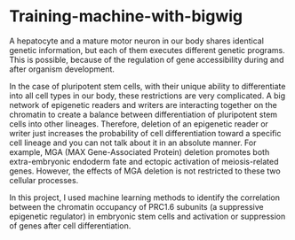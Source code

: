 # Training-machine-with-bigwig

A hepatocyte and a mature motor neuron in our body shares identical genetic information, but each of them executes different genetic programs.  This is possible, because of  the regulation of gene accessibility during and after organism development.

In the case of pluripotent stem cells, with their unique ability to differentiate into all cell types in our body, these restrictions are very complicated. A big network of epigenetic readers and writers are interacting together on the chromatin to create a balance between differentiation of pluripotent stem cells into other lineages. Therefore, deletion of an epigenetic reader or writer just increases the probability of  cell differentiation toward a specific cell lineage and you can not talk about it in an absolute manner. For example, MGA (MAX Gene-Associated Protein) deletion promotes both extra-embryonic endoderm fate and  ectopic activation of meiosis-related genes. However, the effects of MGA deletion is not restricted to these two cellular processes.

In this project, I used machine learning methods to identify the correlation between the chromatin occupancy of PRC1.6 subunits (a suppressive epigenetic regulator) in embryonic stem cells and  activation or suppression of genes after cell differentiation.   
